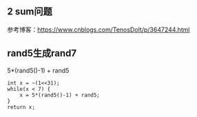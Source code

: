 ## 2 sum问题

参考博客：https://www.cnblogs.com/TenosDoIt/p/3647244.html

## rand5生成rand7

5*(rand5()-1) + rand5
```
int x = ~(1<<31);
while(x < 7) {
    x = 5*(rand5()-1) + rand5;
}
return x;
```
